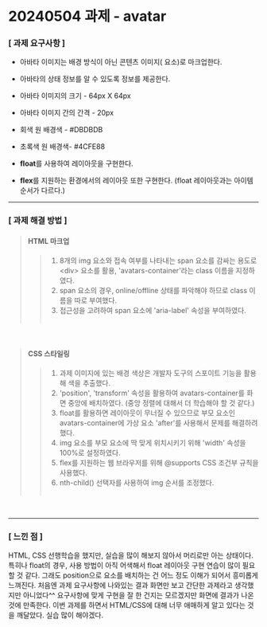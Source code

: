 # 20240504 과제 - avatar

### [ 과제 요구사항 ]
- 아바타 이미지는 배경 방식이 아닌 콘텐츠 이미지(<img> 요소)로 마크업한다.

- 아바타의 상태 정보를 알 수 있도록 정보를 제공한다.

- 아바타 이미지의 크기 - 64px X 64px

- 아바타 이미지 간의 간격 - 20px

- 회색 원 배경색 - #DBDBDB

- 초록색 원 배경색- #4CFE88

- **float**를 사용하여 레이아웃을 구현한다.

- **flex**를 지원하는 환경에서의 레이아웃 또한 구현한다.
(float 레이아웃과는 아이템 순서가 다르다.)


***
### [ 과제 해결 방법 ]

> #### HTML 마크업 
>> 1. 8개의 img 요소와 접속 여부를 나타내는 span 요소를 감싸는 용도로 &lt;div&gt; 요소를 활용, 'avatars-container'라는 class 이름을 지정하였다.
>> 2. span 요소의 경우, online/offline 상태를 파악해야 하므로 class 이름을 따로 부여했다. 
>> 3. 접근성을 고려하여 span 요소에 'aria-label' 속성을 부여하였다.
<br><br>

<br>

> #### CSS 스타일링 
>> 1. 과제 이미지에 있는 배경 색상은 개발자 도구의 스포이트 기능을 활용해 색을 추출했다. 
>> 2. 'position', 'transform' 속성을 활용하여 avatars-container를 화면 중앙에 배치하였다. (중앙 정렬에 대해서 더 학습해야 할 것 같다.)
>> 3. float를 활용하면 레이아웃이 무너질 수 있으므로 부모 요소인 avatars-container에 가상 요소 'after'를 사용해서 문제를 해결하려 했다.
>> 4. img 요소를 부모 요소에 딱 맞게 위치시키기 위해 'width' 속성을 100%로 설정하였다.
>> 5. flex를 지원하는 웹 브라우저를 위해 @supports CSS 조건부 규칙을 사용했다. 
>> 6. nth-child() 선택자를 사용하여 img 순서를 조정했다.
<br><br>

<br>

***

### [ 느낀 점 ]

HTML, CSS 선행학습을 했지만, 실습을 많이 해보지 않아서 머리로만 아는 상태이다. 특히나 float의 경우, 사용 방법이 아직 어색해서 float 레이아웃 구현 연습이 많이 필요할 것 같다. 그래도 position으로 요소를 배치하는 건 어느 정도 이해가 되어서 흥미롭게 느껴진다. 처음엔 과제 요구사항에 나와있는 결과 화면만 보고 간단한 과제라고 생각했지만 아니었다^^ 요구사항에 맞게 구현을 잘 한 건지는 모르겠지만 화면에 결과가 나온 것에 만족한다. 이번 과제를 하면서 HTML/CSS에 대해 너무 애매하게 알고 있다는 것을 깨달았다. 실습 많이 해야겠다.  